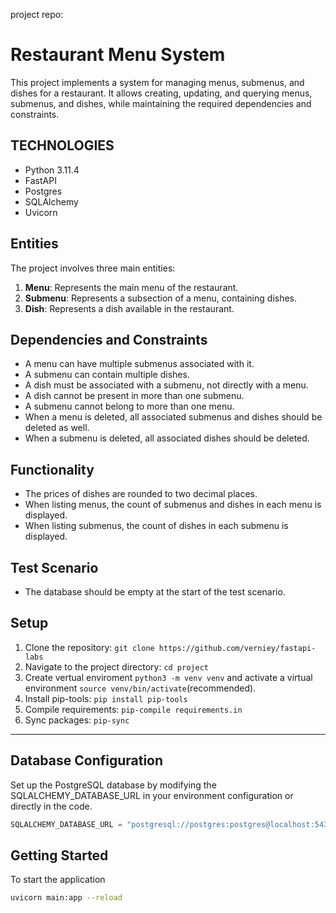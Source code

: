 project repo:
# Restaurant Menu System

This project implements a system for managing menus, submenus, and dishes for a restaurant. It allows creating, updating, and querying menus, submenus, and dishes, while maintaining the required dependencies and constraints.

## TECHNOLOGIES

- Python 3.11.4
- FastAPI
- Postgres
- SQLAlchemy
- Uvicorn

## Entities

The project involves three main entities:

1. **Menu**: Represents the main menu of the restaurant.
2. **Submenu**: Represents a subsection of a menu, containing dishes.
3. **Dish**: Represents a dish available in the restaurant.

## Dependencies and Constraints

- A menu can have multiple submenus associated with it.
- A submenu can contain multiple dishes.
- A dish must be associated with a submenu, not directly with a menu.
- A dish cannot be present in more than one submenu.
- A submenu cannot belong to more than one menu.
- When a menu is deleted, all associated submenus and dishes should be deleted as well.
- When a submenu is deleted, all associated dishes should be deleted.

## Functionality

- The prices of dishes are rounded to two decimal places.
- When listing menus, the count of submenus and dishes in each menu is displayed.
- When listing submenus, the count of dishes in each submenu is displayed.

## Test Scenario

- The database should be empty at the start of the test scenario.


## Setup

1. Clone the repository: `git clone https://github.com/verniey/fastapi-labs`
2. Navigate to the project directory: `cd project`
3. Create vertual enviroment `python3 -m venv venv`  and activate a virtual environment `source venv/bin/activate`(recommended).
3. Install pip-tools: `pip install pip-tools`
4. Compile requirements: `pip-compile requirements.in`
5. Sync packages: `pip-sync`
------

## Database Configuration

Set up the PostgreSQL database by modifying the SQLALCHEMY_DATABASE_URL in your environment configuration or directly in the code.

```python
SQLALCHEMY_DATABASE_URL = "postgresql://postgres:postgres@localhost:5432/task1"
```


## Getting Started

To start the application

```bash
uvicorn main:app --reload
